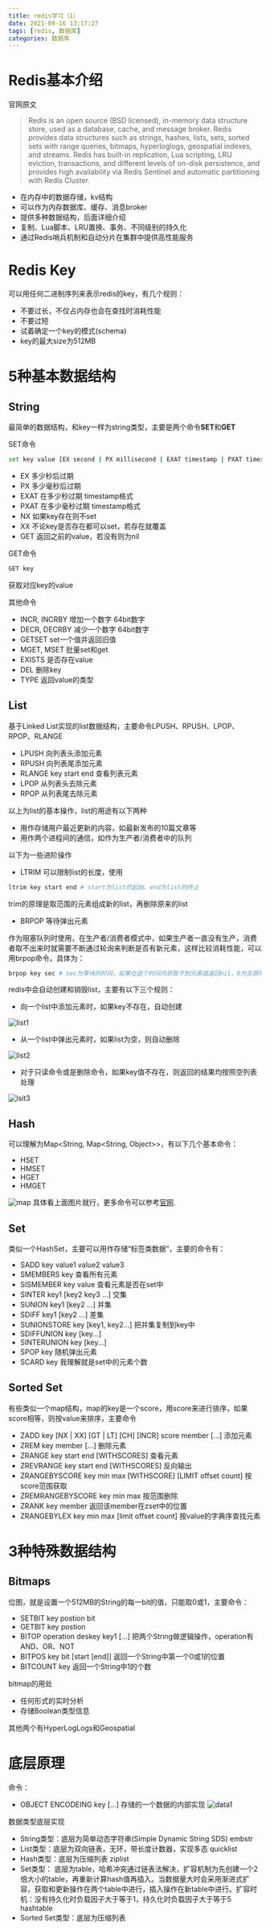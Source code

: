 ```yaml
---
title: redis学习（1）
date: 2021-09-16 13:17:27
tags: [redis, 数据库]
categories: 数据库
---
```

# Redis基本介绍
官网原文

>Redis is an open source (BSD licensed), in-memory data structure store, used as a database, cache, and message broker. Redis provides data structures such as strings, hashes, lists, sets, sorted sets with range queries, bitmaps, hyperloglogs, geospatial indexes, and streams. Redis has built-in replication, Lua scripting, LRU eviction, transactions, and different levels of on-disk persistence, and provides high availability via Redis Sentinel and automatic partitioning with Redis Cluster.

- 在内存中的数据存储，kv结构
- 可以作为内存数据库、缓存、消息broker
- 提供多种数据结构，后面详细介绍
- 复制、Lua脚本、LRU置换、事务、不同级别的持久化
- 通过Redis哨兵机制和自动分片在集群中提供高性能服务

# Redis Key
可以用任何二进制序列来表示redis的key，有几个规则：
- 不要过长，不仅占内存也会在查找时消耗性能
- 不要过短
- 试着确定一个key的模式(schema)
- key的最大size为512MB
# 5种基本数据结构
## String
最简单的数据结构，和key一样为string类型，主要是两个命令**SET**和**GET**

SET命令
```bash
set key value [EX second | PX millisecond | EXAT timestamp | PXAT timestamp] [NX | XX] [GET]
```
- EX 多少秒后过期
- PX 多少毫秒后过期
- EXAT 在多少秒过期 timestamp格式
- PXAT 在多少毫秒过期 timestamp格式
- NX 如果key存在则不set
- XX 不论key是否存在都可以set，若存在就覆盖
- GET 返回之前的value，若没有则为nil

GET命令
```bash
GET key
```
获取对应key的value

其他命令

- INCR, INCRBY 增加一个数字 64bit数字
- DECR, DECRBY 减少一个数字 64bit数字
- GETSET set一个值并返回旧值
- MGET, MSET 批量set和get
- EXISTS 是否存在value
- DEL 删除key
- TYPE 返回value的类型

## List
基于Linked List实现的list数据结构，主要命令LPUSH、RPUSH、LPOP、RPOP、RLANGE

- LPUSH 向列表头添加元素
- RPUSH 向列表尾添加元素
- RLANGE key start end   查看列表元素
- LPOP 从列表头去除元素
- RPOP 从列表尾去除元素

以上为list的基本操作，list的用途有以下两种

- 用作存储用户最近更新的内容，如最新发布的10篇文章等
- 用作两个进程间的通信，如作为生产者/消费者中的队列

以下为一些进阶操作

- LTRIM 可以限制list的长度，使用
```bash
ltrim key start end # start为list的起始，end为list的终止
```
trim的原理是取范围的元素组成新的list，再删除原来的list

- BRPOP 等待弹出元素

作为阻塞队列时使用，在生产者/消费者模式中，如果生产者一直没有生产，消费者取不出来时就需要不断通过轮询来判断是否有新元素，这样比较消耗性能，可以用brpop命令，具体为：
```bash
brpop key sec # sec为等待的时间，如果在这个时间内获取不到元素就返回nil，0为无限等待
```

redis中会自动创建和销毁list，主要有以下三个规则：

- 向一个list中添加元素时，如果key不存在，自动创建

![list1](lsit1.png)

- 从一个list中弹出元素时，如果list为空，则自动删除

![list2](list2.png)

- 对于只读命令或是删除命令，如果key值不存在，则返回的结果均按照空列表处理

![lsit3](lsit3.png)

## Hash
可以理解为Map<String, Map<String, Object>>，有以下几个基本命令：

- HSET
- HMSET
- HGET
- HMGET

![map](map1.png)
具体看上面图片就行，更多命令可以参考[官网](https://redis.io/commands#hash).

## Set
类似一个HashSet，主要可以用作存储“标签类数据”，主要的命令有：

- SADD key value1 value2 value3
- SMEMBERS key 查看所有元素
- SISMEMBER key value 查看元素是否在set中
- SINTER key1 [key2 key3 ...] 交集
- SUNION key1 [key2 ...] 并集
- SDIFF key1 [key2 ...] 差集
- SUNIONSTORE key [key1, key2...] 把并集复制到key中
- SDIFFUNION key [key...]
- SINTERUNION key [key...]
- SPOP key 随机弹出元素
- SCARD key 我理解就是set中的元素个数

## Sorted Set
有些类似一个map结构，map的key是一个score，用score来进行排序，如果score相等，则按value来排序，主要命令

- ZADD key [NX | XX] [GT | LT] [CH] [INCR] score member [...] 添加元素
- ZREM key member [...] 删除元素
- ZRANGE key start end [WITHSCORES] 查看元素
- ZREVRANGE key start end [WITHSCORES] 反向输出
- ZRANGEBYSCORE key min max [WITHSCORE] [LIMIT offset count] 按score范围获取
- ZREMRANGEBYSCORE key min max 按范围删除
- ZRANK key member 返回该member在zset中的位置
- ZRANGEBYLEX key min max [limit offset count] 按value的字典序查找元素

# 3种特殊数据结构
## Bitmaps
位图，就是设置一个512MB的String的每一bit的值，只能取0或1，主要命令：

- SETBIT key postion bit
- GETBIT key postion
- BITOP operation deskey key1 [...] 把两个String做逻辑操作，operation有AND、OR、NOT
- BITPOS key bit [start [end]] 返回一个String中第一个0或1的位置
- BITCOUNT key 返回一个String中1的个数
  
bitmap的用处

- 任何形式的实时分析
- 存储Boolean类型信息

其他两个有HyperLogLogs和Geospatial

# 底层原理
命令：

- OBJECT ENCODEING key [...] 存储的一个数据的内部实现
![data1](data1.jpg)

数据类型底层实现

- String类型：底层为简单动态字符串(Simple Dynamic String SDS) embstr
- List类型：底层为双向链表，无环，带长度计数器，实现多态 quicklist
- Hash类型：底层为压缩列表 ziplist
- Set类型： 底层为table，哈希冲突通过链表法解决，扩容机制为先创建一个2倍大小的table，再重新计算hash值再插入。当数据量大时会采用渐进式扩容，获取和更新操作在两个table中进行，插入操作在新table中进行。扩容时机：没有持久化时负载因子大于等于1，持久化时负载因子大于等于5 hashtable
- Sorted Set类型：底层为压缩列表